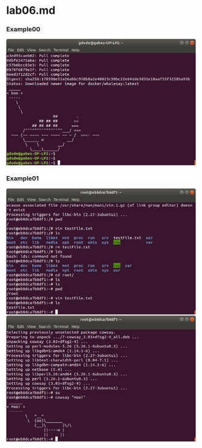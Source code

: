 # lab06.md
### Example00
![](https://github.com/gwild37/oss-repo-template/blob/master/labs/lab-06/images/scarywhale.png)
### Example01
![](https://github.com/gwild37/oss-repo-template/blob/master/labs/lab-06/images/testFile.png)
![](https://github.com/gwild37/oss-repo-template/blob/master/labs/lab-06/images/cowsay.png)
